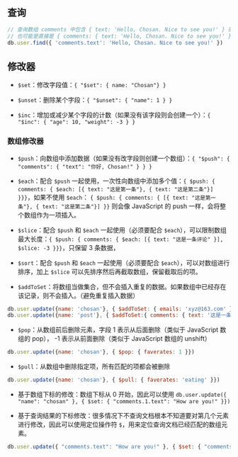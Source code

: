 


## 查询

```js
// 查询数组 comments 中包含 { text: 'Hello, Chosan. Nice to see you!' } 的文档
// 也可能是直接是 { comments: { text: 'Hello, Chosan. Nice to see you!' }} 的文档
db.user.find({ 'comments.text': 'Hello, Chosan. Nice to see you!' }) 
```


## 修改器

- `$set`：修改字段值：`{ "$set": { name: "Chosan"} }`

- `$unset`：删除某个字段：`{ "$unset": { "name": 1 } }`

- `$inc`：增加或减少某个字段的计数（如果没有该字段则会创建一个）：`{ "$inc": { "age": 10, "weight": -3 } }`

### 数组修改器

- `$push`：向数组中添加数据（如果没有改字段则创建一个数组）：`{ "$push": { "comments": { "text": "你好, Chosan!" } } }`

- `$each`：配合 `$push` 一起使用，一次性向数组中添加多个值：`{ $push: { comments: { $each: [{ text: "这是第一条"}, { text: "这是第二条"}] }}}`，如果不使用 `$each`： `{ $push: { comments: { [{ text: "这是第一条"}, { text: "这是第二条"}] }}` 则会像 JavaScript 的 push 一样，会将整个数组作为一项插入。

- `$slice`：配合 `$push` 和 `$each` 一起使用（必须要配合 `$each`），可以限制数组最大长度：`{ $push: { comments: { $each: [{ text: "这是一条评论" }], $slice: -3 }}}`，只保留 3 条数据，

- `$sort`：配合 `$push` 和 `$each` 一起使用（必须要配合 `$each`），可以对数组进行排序，加上 `$slice` 可以先排序然后再截取数组，保留截取后的项。

- `$addToSet`：将数组当做集合，但不会插入重复的数据。如果数组中已经存在该记录，则不会插入。（避免重复插入数据）

```js
db.user.update({name: 'chosan'}, { $addToSet: { emails: 'xyz@163.com' }}) // 如果 emails 数组中已经存在 xyz@163.com 则不会插入
db.user.update({name: 'post'}, { $addToSet:{ comments: { text: '这是一条评论' }}}) // 如果 comments 数组中已经有一模一样的 { text: '这是一条评论' } 则不会插入，字段也要一样
```

- `$pop`：从数组前后删除元素，字段 1 表示从后面删除（类似于 JavaScript 数组的 pop）， -1 表示从前面删除（类似于 JavaScript 数组的 unshift）

```js
db.user.update({name: 'chosan'}, { $pop: { faverates: 1 }})
```
- `$pull`：从数组中删除指定项，所有匹配的项都会被删除

```js
db.user.update({name: 'chosan'}, { $pull: { faverates: 'eating' }})
```

- 基于数组下标的修改：数组下标从 0 开始，因此可以使用 `db.user.update({ "name": "chosan" }, { $set: { "comments.1.text": "How are you!" }})`

- 基于查询结果的下标修改：很多情况下不查询文档根本不知道要对第几个元素进行修改，因此可以使用定位操作符 `$`，用来定位查询文档已经匹配的数组元素。

```js
db.user.update({ "comments.text": "How are you!" }, { $set: { "comments.$.text": "chosan" }}) // 修改 comments 数组中 text 为 "How are you!" 的元素的 text 值
```